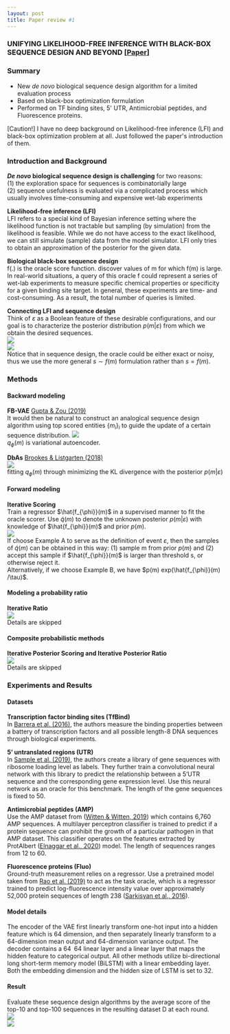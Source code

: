 ```yaml
---
layout: post
title: Paper review #1
---
```

### UNIFYING LIKELIHOOD-FREE INFERENCE WITH BLACK-BOX SEQUENCE DESIGN AND BEYOND [[Paper](https://arxiv.org/abs/2110.03372)]
### Summary
- New *de novo* biological sequence design algorithm for a limited evaluation process
- Based on black-box optimization formulation
- Performed on TF binding sites, 5' UTR, Antimicrobial peptides, and Fluorescence proteins.

[Caution!] I have no deep background on Likelihood-free inference (LFI) and black-box optimization problem at all. Just followed the paper's introduction of them.

### Introduction and Background
<b>*De novo* biological sequence design is challenging</b> for two reasons: \
(1) the exploration space for sequences is combinatorially large \
(2) sequence usefulness is evaluated via a complicated process which usually involves time-consuming and expensive wet-lab experiments

<b>Likelihood-free inference (LFI)</b> \
LFI refers to a special kind of Bayesian inference setting where the likelihood function is not tractable but sampling (by simulation) from the likelihood is feasible.
While we do not have access to the exact likelihood, we can still simulate (sample) data  from the model simulator. LFI only tries to obtain an approximation of the posterior for the given data.

<b>Biological black-box sequence design</b> \
f(.) is the oracle score function. discover values of m for which f(m) is large. \
In real-world situations, a query of this oracle f could represent a series of wet-lab experiments to measure specific chemical properties or specificity for a given binding site target. In general, these experiments are time- and cost-consuming. As a result, the total number of queries is limited.

<b> Connecting LFI and sequence design </b> \
Think of $\varepsilon$ as a Boolean feature of these desirable configurations, and our goal is to characterize the posterior distribution $p(m|\varepsilon)$ from which we obtain the desired sequences. \
<img src="../papers/UNIFYING LIKELIHOOD-FREE INFERENCE WITH BLACK-BOX SEQUENCE DESIGN AND BEYOND/fig1-1.png"> \
<img src="../papers/UNIFYING LIKELIHOOD-FREE INFERENCE WITH BLACK-BOX SEQUENCE DESIGN AND BEYOND/fig1-2.png"> \
Notice that in sequence design, the oracle could be either exact or noisy, thus we use the more general $s \sim f(m)$ formulation rather than $s = f(m)$.

### Methods
#### Backward modeling
<b>FB-VAE</b> [Gupta & Zou (2019)](https://www.nature.com/articles/s42256-019-0017-4) \
It would then be natural to construct an analogical sequence design algorithm using top scored entities $\{m_i\}_i$ to guide the update of a certain sequence distribution.
<img src="../papers/UNIFYING LIKELIHOOD-FREE INFERENCE WITH BLACK-BOX SEQUENCE DESIGN AND BEYOND/fig2.png"> \
$q_{\phi}(m)$ is variational autoencoder. 

<b>DbAs</b> [Brookes & Listgarten (2018)](https://arxiv.org/abs/1810.03714) \
<img src="../papers/UNIFYING LIKELIHOOD-FREE INFERENCE WITH BLACK-BOX SEQUENCE DESIGN AND BEYOND/fig3.png"> \
fitting $q_{\phi}(m)$ through minimizing the KL divergence with the posterior $p(m|\varepsilon)$

#### Forward modeling
<b>Iterative Scoring</b> \
Train a regressor $\hat{f_{\phi}}(m)$ in a supervised manner to fit the oracle scorer. Use $\tilde{q}(m)$ to denote the unknown posterior $p(m|\varepsilon)$ with knowledge of $\hat{f_{\phi}}(m)$ and prior $p(m)$. \
<img src="../papers/UNIFYING LIKELIHOOD-FREE INFERENCE WITH BLACK-BOX SEQUENCE DESIGN AND BEYOND/fig4.png"> \
If choose Example A to serve as the definition of event $\varepsilon$, then the samples of $\tilde{q}(m)$ can be obtained in this way: (1) sample m from prior $p(m)$ and (2) accept this sample if $\hat{f_{\phi}}(m)$ is larger than threshold s, or otherwise reject it. \
Alternatively, if we choose Example B, we have $p(m) exp(\hat{f_{\phi}}(m) /\tau)$.

#### Modeling a probability ratio
<b>Iterative Ratio</b> \
<img src="../papers/UNIFYING LIKELIHOOD-FREE INFERENCE WITH BLACK-BOX SEQUENCE DESIGN AND BEYOND/fig5.png"> \
Details are skipped

#### Composite probabilistic methods
<b>Iterative Posterior Scoring and Iterative Posterior Ratio</b> \
<img src="../papers/UNIFYING LIKELIHOOD-FREE INFERENCE WITH BLACK-BOX SEQUENCE DESIGN AND BEYOND/fig6.png"> \
Details are skipped

### Experiments and Results
#### Datasets
<b>Transcription factor binding sites (TfBind)</b> \
In [Barrera et al. (2016)](https://www.science.org/doi/10.1126/science.aad2257), the authors measure the binding properties between a battery of transcription factors and all possible length-8 DNA sequences through biological experiments.

<b>5’ untranslated regions (UTR)</b> \
In [Sample et al. (2019)](https://www.nature.com/articles/s41587-019-0164-5), the authors create a library of gene sequences with ribosome loading level as labels. They further train a convolutional neural network with this library to predict the relationship between a 5’UTR sequence and the corresponding gene expression level. Use this neural network as an oracle for this benchmark. The length of the gene sequences is fixed to 50.

<b>Antimicrobial peptides (AMP)</b> \
Use the AMP dataset from ([Witten & Witten, 2019](https://www.biorxiv.org/content/10.1101/692681v1)) which contains 6,760 AMP sequences. A multilayer perceptron classifier is trained to predict if a protein sequence can prohibit the growth of a particular pathogen in that AMP dataset. This classifier operates on the features extracted by ProtAlbert ([Elnaggar et al., 2020](https://arxiv.org/abs/2007.06225)) model. The length of sequences ranges from 12 to 60.

<b>Fluorescence proteins (Fluo)</b> \
Ground-truth measurement relies on a regressor. Use a pretrained model taken from [Rao et al. (2019)](https://arxiv.org/abs/1906.08230) to act as the task oracle, which is a regressor trained to predict log-fluorescence intensity value over approximately 52,000 protein sequences of length 238 ([Sarkisyan et al., 2016](https://www.nature.com/articles/nature17995)).

#### Model details
The encoder of the VAE first linearly transform one-hot input into a hidden feature which is 64 dimension, and then separately linearly transform to a 64-dimension mean output and 64-dimension variance output. The decoder contains a 64 64 linear layer and a linear layer that maps the hidden feature to categorical output. All other methods utilize bi-directional long short-term memory model (BiLSTM) with a linear embedding layer. Both the embedding dimension and the hidden size of LSTM is set to 32.
#### Result
Evaluate these sequence design algorithms by the average score of the top-10 and top-100 sequences in the resulting dataset D at each round. \
<img src="../papers/UNIFYING LIKELIHOOD-FREE INFERENCE WITH BLACK-BOX SEQUENCE DESIGN AND BEYOND/fig7.png"> \
<img src="../papers/UNIFYING LIKELIHOOD-FREE INFERENCE WITH BLACK-BOX SEQUENCE DESIGN AND BEYOND/fig8.png">

